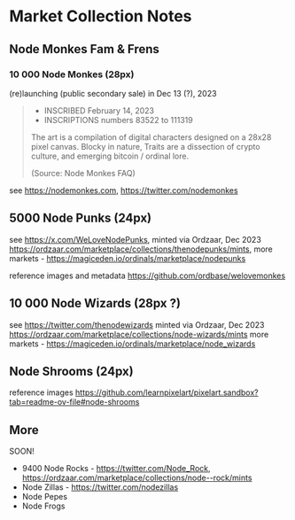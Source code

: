 # Market Collection Notes


## Node Monkes Fam & Frens

### 10 000 Node Monkes (28px)

(re)launching (public secondary sale) in Dec 13 (?), 2023  

> - INSCRIBED       February 14, 2023
> - INSCRIPTIONS    numbers 83522 to 111319
> 
> The art is a compilation of digital characters designed on a 28x28 pixel canvas.
>  Blocky in nature, Traits are a dissection of crypto culture, and emerging bitcoin / ordinal lore.
>
> (Source: Node Monkes FAQ)

see <https://nodemonkes.com>, <https://twitter.com/nodemonkes>

## 5000 Node Punks (24px)

see <https://x.com/WeLoveNodePunks>,
minted via Ordzaar, Dec 2023 <https://ordzaar.com/marketplace/collections/thenodepunks/mints>,
more markets - <https://magiceden.io/ordinals/marketplace/nodepunks>

reference images and metadata <https://github.com/ordbase/welovemonkes>

## 10 000 Node Wizards (28px ?)

see <https://twitter.com/thenodewizards>
minted via Ordzaar, Dec 2023 <https://ordzaar.com/marketplace/collections/node-wizards/mints>
more markets - <https://magiceden.io/ordinals/marketplace/node_wizards>

## Node Shrooms (24px)

reference images <https://github.com/learnpixelart/pixelart.sandbox?tab=readme-ov-file#node-shrooms>


## More

SOON!

- 9400 Node Rocks - <https://twitter.com/Node_Rock>, <https://ordzaar.com/marketplace/collections/node--rock/mints>
- Node Zillas  - <https://twitter.com/nodezillas>
- Node Pepes
- Node Frogs





